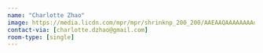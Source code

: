 ```yaml
---
name: "Charlotte Zhao"
image: https://media.licdn.com/mpr/mpr/shrinknp_200_200/AAEAAQAAAAAAAAdqAAAAJDdkZTE1ZjljLTg5M2EtNGQ1Zi1iOGNmLTQxYzYzODhhMGRjNg.jpg
contact-via: [charlotte.dzhao@gmail.com]
room-type: [single]
---
```

